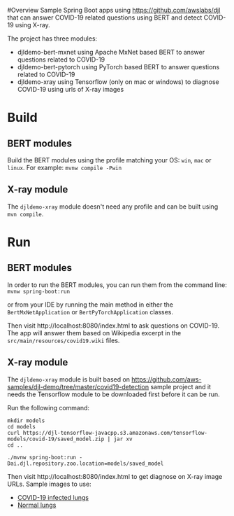 #Overview
Sample Spring Boot apps using https://github.com/awslabs/djl that can answer COVID-19 related questions using BERT and detect COVID-19 using X-ray.

The project has three modules:
- djldemo-bert-mxnet using Apache MxNet based BERT to answer questions related to COVID-19
- djldemo-bert-pytorch using PyTorch based BERT to answer questions related to COVID-19
- djldemo-xray using Tensorflow (only on mac or windows) to diagnose COVID-19 using urls of X-ray images

# Build
## BERT modules
Build the BERT modules using the profile matching your OS: `win`, `mac` or `linux`. For example:
`mvnw compile -Pwin`

## X-ray module
The `djldemo-xray` module doesn't need any profile and can be built using `mvn compile`.

# Run
## BERT modules
In order to run the BERT modules, you can run them from the command line:
`mvnw spring-boot:run`

or from your IDE by running the main method in either the `BertMxNetApplication` or `BertPyTorchApplication` classes.

Then visit http://localhost:8080/index.html to ask questions on COVID-19. The app will answer them based on Wikipedia excerpt in the `src/main/resources/covid19.wiki` files.

## X-ray module
The `djldemo-xray` module is built based on https://github.com/aws-samples/djl-demo/tree/master/covid19-detection sample project and it needs the Tensorflow module to be downloaded first before it can be run. 

Run the following command:
```
mkdir models
cd models
curl https://djl-tensorflow-javacpp.s3.amazonaws.com/tensorflow-models/covid-19/saved_model.zip | jar xv
cd ..

./mvnw spring-boot:run -Dai.djl.repository.zoo.location=models/saved_model
```

Then visit http://localhost:8080/index.html to get diagnose on X-ray image URLs.
Sample images to use:
- [COVID-19 infected lungs](https://github.com/ieee8023/covid-chestxray-dataset/tree/master/images)
- [Normal lungs](https://www.kaggle.com/paultimothymooney/chest-xray-pneumonia)
